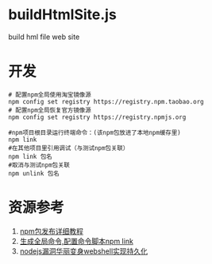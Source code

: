 # buildHtmlSite.js
build hml file web site

# 开发
```
# 配置npm全局使用淘宝镜像源
npm config set registry https://registry.npm.taobao.org
# 配置npm全局恢复官方镜像源
npm config set registry https://registry.npmjs.org

#npm项目根目录运行终端命令：(该npm包放进了本地npm缓存里)
npm link
#在其他项目里引用调试（与测试npm包关联）
npm link 包名
#取消与测试npm包关联
npm unlink 包名

```
# 资源参考
1. [npm包发布详细教程](https://blog.csdn.net/u010059669/article/details/109715342)
2. [生成全局命令,配置命令脚本npm link](https://blog.csdn.net/chunmeizhang_88/article/details/119533718)
3. [nodejs漏洞华丽变身webshell实现持久化](https://www.jianshu.com/p/9280da67ab3d)


